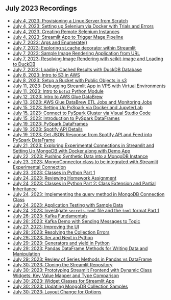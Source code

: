## July 2023 Recordings

- [July 4, 2023: Provisioning a Linux Server from Scratch](https://share.getcloudapp.com/d5uD1jqZ)
- [July 4, 2023: Setting up Selenium via Docker with Trials and Errors](https://share.getcloudapp.com/xQuEbkg0)
- [July 4, 2023: Creating Remote Selenium Instances](https://share.getcloudapp.com/yAu9Dgdo)
- [July 4, 2023: Streamlit App to Trigger Mage Pipeline](https://share.getcloudapp.com/o0uJ6l7p)
- [July 7, 2023: Args and Enumerate()](https://share.getcloudapp.com/9Zuyzo6D)
- [July 7, 2023: Exploring st.cache decorator within Streamlit]()
- [July 7, 2023: Sample Image Rendering Application from URL](https://share.getcloudapp.com/6quJYQB7)
- [July 7, 2023: Resolving Image Rendering with scikit-image and Loading to DuckDB](https://share.getcloudapp.com/rRuzbGA7)
- [July 7, 2023: Loading Cached Results with DuckDB Database](https://share.getcloudapp.com/yAu9yD5K)
- [July 8, 2023: Intro to S3 in AWS](https://share.getcloudapp.com/nOuLv9G1)
- [July 8, 2023: Setup a Bucket with Public Objects in s3](https://share.getcloudapp.com/mXuGKY8Y)
- [July 11, 2023: Debugging Streamlit App in VPS with Virtual Environments](https://share.getcloudapp.com/p9uZN4ZB)
- [July 11, 2023: Intro to `boto3` Python Module](https://share.getcloudapp.com/04uv5z4K)
- [July 12, 2023: Intro to AWS Glue DataBrew](https://share.getcloudapp.com/Wnu6qrQz)
- [July 13, 2023: AWS Glue DataBrew ETL Jobs and Monitoring Jobs](https://share.getcloudapp.com/Z4uG1gY6)
- [July 15, 2023: Setting Up PySpark via Docker and JupyterLab](https://share.getcloudapp.com/qGu67RQB)
- [July 15, 2023: Connect to PySpark Cluster via Visual Studio Code](https://share.getcloudapp.com/4guXKZYn)
- [July 15, 2023: Introduction to PySpark DataFrames](https://share.getcloudapp.com/RBuJny1o)
- [July 19, 2023: PySpark DataFrames](https://share.getcloudapp.com/eDuE7BZL)
- [July 19, 2023: Spotify API Details](https://share.getcloudapp.com/qGu6x206)
- [July 19, 2023: Get JSON Response from Spotify API and Feed into PySpark DataFrame](https://share.getcloudapp.com/jkuRW5y4)
- [July 21, 2023: Exploring Experimental Connections in Streamlit and Setting Up MongoDB with Docker along with Demo App](https://share.getcloudapp.com/4guX41XK)
- [July 22, 2023: Pushing Synthetic Data into a MongoDB Instance](https://share.getcloudapp.com/lluXgogb)
- [July 23, 2023: MongoConnector class to be integrated with Streamlit Experimental Connection](https://share.getcloudapp.com/nOuL1XZR)
- [July 23, 2023: Classes in Python Part 1](https://share.getcloudapp.com/5zuO2P72)
- [July 24, 2023: Reviewing Homework Assignment](https://share.getcloudapp.com/JruepAzL)
- [July 24, 2023: Classes in Python Part 2: Class Extension and Partial Inheritance](https://share.getcloudapp.com/Wnu6mzkX)
- [July 24, 2023: Implementing the query method in MongoDB Connection Class](https://share.getcloudapp.com/geuPEkzP)
- [July 24, 2023: Application Testing with Sample Data](https://share.getcloudapp.com/kpulAEGy)
- [July 24, 2023: Investigate `secrets.toml` file and the `toml` format Part 1](https://share.getcloudapp.com/KouE9Go1)
- [July 26: 2023: Kafka Fundamentals]()
- [July 26: 2023: Kafka Demo with Sending Messages to Topic]()
- [July 27: 2023: Improving the UI](https://share.getcloudapp.com/Apugg5d9)
- [July 28: 2023: Resolving the Collection Errors](https://share.getcloudapp.com/rRuzm0Bl)
- [July 29: 2023: Iter and Next in Python]()
- [July 29: 2023: Generators and yield in Python]()
- [July 29: 2023: Pandas DataFrame Methods for Writing Data and Manipulation]()
- [July 29: 2023: Review of Series Methods in Pandas vs DataFrame]()
- [July 30: 2023: Cloning the Streamlit Repository](https://share.getcloudapp.com/xQuENq8G)
- [July 30: 2023: Prototyping Streamlit Frontend with Dynamic Class Widgets: Key Value Mapper and Type Comparison](https://share.getcloudapp.com/YEu4zr9Q)
- [July 30: 2023: Widget Classes for Streamlit App](https://share.getcloudapp.com/bLuZyBwL)
- [July 30: 2023: Updating MongoDB Collection Samples](https://share.getcloudapp.com/o0uJKGOz)
- [July 30: 2023: Layout Change for Options]()
